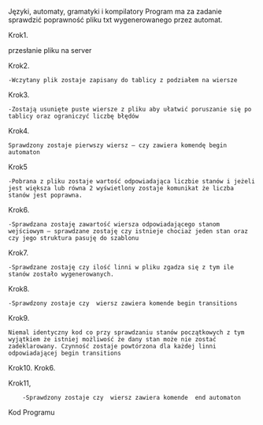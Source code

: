 
Języki, automaty, gramatyki i kompilatory
Program ma za zadanie sprawdzić poprawność pliku txt wygenerowanego przez automat.

Krok1.

przesłanie pliku na server

Krok2.

	-Wczytany plik zostaje zapisany do tablicy z podziałem na wiersze

Krok3.

	-Zostają usunięte puste wiersze z pliku aby ułatwić poruszanie się po tablicy oraz ograniczyć liczbę błędów

Krok4.

	Sprawdzony zostaje pierwszy wiersz – czy zawiera komendę begin automaton

Krok5   

	-Pobrana z pliku zostaje wartość odpowiadająca liczbie stanów i jeżeli jest większa lub równa 2 wyświetlony zostaje komunikat że liczba stanów jest poprawna.

Krok6.

	-Sprawdzana zostaję zawartość wiersza odpowiadającego stanom wejściowym – sprawdzane zostaję czy istnieje chociaż jeden stan oraz czy jego struktura pasuję do szablonu

Krok7.

	-Sprawdzane zostaję czy ilość linni w pliku zgadza się z tym ile stanów zostało wygenerowanych.

Krok8.

	-Sprawdzony zostaje czy  wiersz zawiera komende begin transitions 

Krok9.

	Niemal identyczny kod co przy sprawdzaniu stanów początkowych z tym wyjątkiem że istniej możliwość że dany stan może nie zostać zadeklarowany. Czynność zostaje powtórzona dla każdej linni odpowiadającej begin transitions 

Krok10.
		Krok6.

Krok11,

		-Sprawdzony zostaje czy  wiersz zawiera komende  end automaton 
Kod Programu
